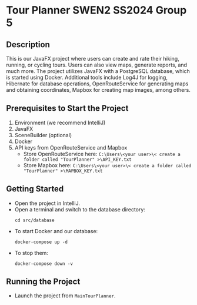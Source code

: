 
# Tour Planner SWEN2 SS2024 Group 5

## Description
This is our JavaFX project where users can create and rate their hiking, running, or cycling tours. Users can also view maps, generate reports, and much more. The project utilizes JavaFX with a PostgreSQL database, which is started using Docker. Additional tools include Log4J for logging, Hibernate for database operations, OpenRouteService for generating maps and obtaining coordinates, Mapbox for creating map images, among others.

## Prerequisites to Start the Project
1. Environment (we recommend IntelliJ)
2. JavaFX
3. SceneBuilder (optional)
4. Docker
5. API keys from OpenRouteService and Mapbox
   - Store OpenRouteService here: `C:\Users\<your user>\< create a folder called "TourPlanner" >\API_KEY.txt`
   - Store Mapbox here: `C:\Users\<your user>\< create a folder called "TourPlanner" >\MAPBOX_KEY.txt`

## Getting Started
- Open the project in IntelliJ.
- Open a terminal and switch to the database directory:
  ```
  cd src/database
  ```
- To start Docker and our database:
  ```
  docker-compose up -d
  ```
- To stop them:
  ```
  docker-compose down -v
  ```

## Running the Project
- Launch the project from `MainTourPlanner`.

